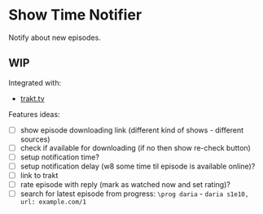 # Show Time Notifier

Notify about new episodes.

## WIP

Integrated with: 
- [trakt.tv](http://trakt.tv)

Features ideas:

- [ ] show episode downloading link (different kind of shows - different sources)
- [ ] check if available for downloading (if no then show re-check button)
- [ ] setup notification time?
- [ ] setup notification delay (w8 some time til episode is available online)?
- [ ] link to trakt
- [ ] rate episode with reply (mark as watched now and set rating)?
- [ ] search for latest episode from progress: `\prog daria` - `daria s1e10, url: example.com/1`
